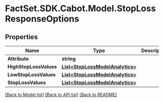 # FactSet.SDK.Cabot.Model.StopLossResponseOptions

## Properties

Name | Type | Description | Notes
------------ | ------------- | ------------- | -------------
**Attribute** | **string** |  | [optional] 
**HighStopLossValues** | [**List&lt;StopLossModelAnalytics&gt;**](StopLossModelAnalytics.md) |  | [optional] 
**LowStopLossValues** | [**List&lt;StopLossModelAnalytics&gt;**](StopLossModelAnalytics.md) |  | [optional] 
**StopLossValues** | [**List&lt;StopLossModelAnalytics&gt;**](StopLossModelAnalytics.md) |  | [optional] 

[[Back to Model list]](../README.md#documentation-for-models) [[Back to API list]](../README.md#documentation-for-api-endpoints) [[Back to README]](../README.md)

